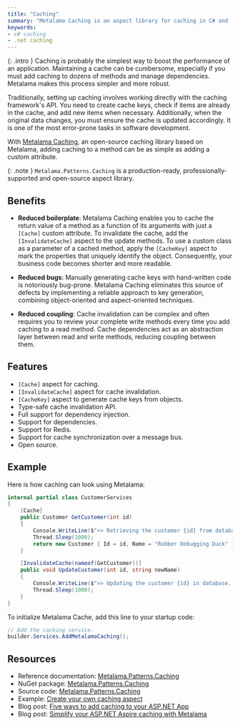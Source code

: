```yaml
---
title: "Caching"
summary: "Metalama Caching is an aspect library for caching in C# and .NET, including invalidation. It minimizes repetitive code and errors."
keywords:
- c# caching
- .net caching
---
```


{: .intro }
Caching is probably the simplest way to boost the performance of an application. Maintaining a cache can be cumbersome,
especially if you must add caching to dozens of methods and manage dependencies. Metalama makes this process simpler and
more robust.

Traditionally, setting up caching involves working directly with the caching framework's API. You need to create cache
keys, check if items are already in the cache, and add new items when necessary. Additionally, when the original data
changes, you must ensure the cache is updated accordingly. It is one of the most error-prone tasks in software
development.

With [Metalama Caching](https://www.nuget.org/packages/Metalama.Patterns.Caching), an open-source caching library based
on Metalama, adding caching to a method can be as simple as adding a custom attribute.

{: .note }
`Metalama.Patterns.Caching` is a production-ready, professionally-supported and open-source aspect library. <i class="supported no-tooltip"></i>

## Benefits

* **Reduced boilerplate**: Metalama Caching enables you to cache the return value of a method as a function of its
  arguments with just a `[Cache]` custom attribute. To invalidate the cache, add the `[InvalidateCache]` aspect to the
  update methods. To use a custom class as a parameter of a cached method, apply the `[CacheKey]` aspect to mark the
  properties that uniquely identify the object. Consequently, your business code becomes shorter and more readable.

* **Reduced bugs**: Manually generating cache keys with hand-written code is notoriously bug-prone. Metalama Caching
  eliminates this source of defects by implementing a reliable approach to key generation, combining object-oriented and
  aspect-oriented techniques.

* **Reduced coupling**: Cache invalidation can be complex and often requires you to review your complete write methods
  every time you add caching to a read method. Cache dependencies act as an abstraction layer between read and write
  methods, reducing coupling between them.

## Features

* `[Cache]` aspect for caching.
* `[InvalidateCache]` aspect for cache invalidation.
* `[CacheKey]` aspect to generate cache keys from objects.
* Type-safe cache invalidation API.
* Full support for dependency injection.
* Support for dependencies.
* Support for Redis.
* Support for cache synchronization over a message bus.
* Open source.

## Example

Here is how caching can look using Metalama:

```cs
internal partial class CustomerServices
{
    [Cache]
    public Customer GetCustomer(int id)
    {
        Console.WriteLine($">> Retrieving the customer {id} from database...");
        Thread.Sleep(1000);
        return new Customer { Id = id, Name = "Rubber Debugging Duck" };
    }

    [InvalidateCache(nameof(GetCustomer))]
    public void UpdateCustomer(int id, string newName)
    {
        Console.WriteLine($">> Updating the customer {id} in database...");
        Thread.Sleep(1000);
    }
}
```

To initialize Metalama Cache, add this line to your startup code:

```csharp
// Add the caching service.
builder.Services.AddMetalamaCaching();
```

## Resources

* Reference documentation: [Metalama.Patterns.Caching](https://doc.metalama.net/patterns/caching)
* NuGet package: [Metalama.Patterns.Caching](https://www.nuget.org/packages/Metalama.Patterns.Caching)
* Source
  code: [Metalama.Patterns.Caching](https://github.com/postsharp/Metalama.Patterns/tree/release/2024.2/src/Metalama.Patterns.Caching)
* Example: [Create your own caching aspect](https://doc.metalama.net/examples/caching)
* Blog post: [Five ways to add caching to your ASP.NET App](https://metalama.net/blog/aspnet-caching)
* Blog post: [Simplify your ASP.NET Aspire caching with Metalama](https://metalama.net/blog/aspire-caching-metalama)
